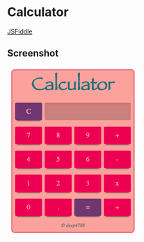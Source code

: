 Calculator
==========

[JSFiddle](https://jsfiddle.net/deep4788/L1Lhw9vx/2/)

Screenshot
----------
![](images/appImage.png)
